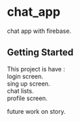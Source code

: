 # chat_app

chat app with firebase.

## Getting Started

This project is have :\
login screen.\
sing up screen.\
chat lists.\
profile screen.


future work on story. 


